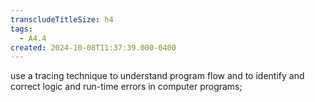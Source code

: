 ```yaml
---
transcludeTitleSize: h4
tags:
  - A4.4
created: 2024-10-08T11:37:39.000-0400
---
```

use a tracing technique to understand program flow and to identify and correct logic and run-time errors in computer programs;